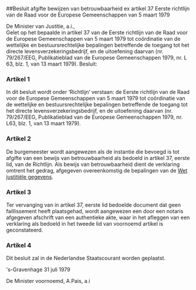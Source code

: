 <meta http-equiv='Content-Type' content='text/html; charset=utf-8' />

##Besluit afgifte bewijzen van betrouwbaarheid ex artikel 37 Eerste richtlijn van de Raad voor de Europese Gemeenschappen van 5 maart 1979

De Minister van Justitie, a.i.,  
Gelet op het bepaalde in artikel 37 van de Eerste richtlijn van de Raad voor de Europese Gemeenschappen van 5 maart 1979 tot coördinatie van de wettelijke en bestuursrechtelijke bepalingen betreffende de toegang tot het directe levensverzekeringsbedrijf, en de uitoefening daarvan (nr. 79/267/EEG, Publikatieblad van de Europese Gemeenschappen 1979, nr. L 63, blz. 1, van 13 maart 1979).
Besluit:    

### Artikel  1  

In dit besluit wordt onder ‘Richtlijn’ verstaan: de Eerste richtlijn van de Raad voor de Europese Gemeenschappen van 5 maart 1979 tot coördinatie van de wettelijke en bestuursrechtelijke bepalingen betreffende de toegang tot het directe levensverzekeringsbedrijf, en de uitoefening daarvan (nr. 79/267/EEG, Publikatieblad van de Europese Gemeenschappen 1979, nr. L63, blz. 1, van 13 maart 1979).  

### Artikel  2  

De burgemeester wordt aangewezen als de instantie die bevoegd is tot afgifte van een bewijs van betrouwbaarheid als bedoeld in artikel 37, eerste lid, van de Richtlijn. Als bewijs van betrouwbaarheid dient de verklaring omtrent het gedrag, afgegeven overeenkomstig de bepalingen van de [Wet justitiële gegevens](../../../../../../../../../../../../wet/wet/justitiële/gegevens/BWBR0014194/README.md).  

### Artikel  3  

Ter vervanging van in artikel 37, eerste lid bedoelde document dat geen faillissement heeft plaatsgehad, wordt aangewezen een door een notaris afgegeven afschrift van een authentieke akte, waar in het afleggen van een verklaring als bedoeld in het tweede lid van voornoemd artikel is geconstateerd.  

### Artikel  4  

Dit besluit zal in de Nederlandse Staatscourant worden geplaatst.  

's-Gravenhage 
31 juli 1979    

De 
Minister voornoemd, 
A.Pais, a.i    
